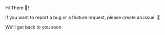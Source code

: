 Hi There 👋! 

if you want to report a bug or a feature request, please create an issue. 🙏

We'll get back to you soon
 
